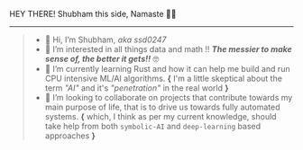 HEY THERE! Shubham this side, Namaste 🙏🙏

---

> - 👋 Hi, I’m Shubham, *aka ssd0247*
> - 👀 I’m interested in all things data and math !! ***The messier to make sense of, the better it gets!!*** 🤓
> - 🌱 I’m currently learning Rust and how it can help me build and run CPU intensive ML/AI algorithms. **{** I'm a little skeptical about the term *"AI"* and it's *"penetration"* in the real world **}**
> - 💞️ I’m looking to collaborate on projects that contribute towards my main purpose of life, that is to drive us towards fully automated systems. **{** which, I think as per my current knowledge, should take help from both `symbolic-AI` and `deep-learning` based approaches **}**
